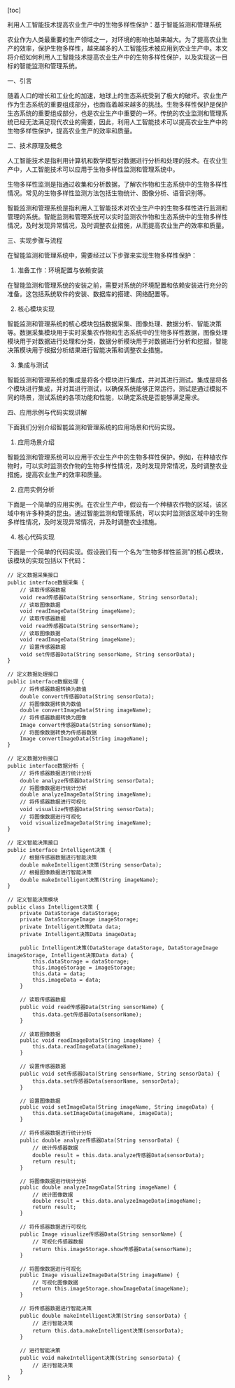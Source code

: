 
[toc]                    
                
                
利用人工智能技术提高农业生产中的生物多样性保护：基于智能监测和管理系统

农业作为人类最重要的生产领域之一，对环境的影响也越来越大。为了提高农业生产的效率，保护生物多样性，越来越多的人工智能技术被应用到农业生产中。本文将介绍如何利用人工智能技术提高农业生产中的生物多样性保护，以及实现这一目标的智能监测和管理系统。

一、引言

随着人口的增长和工业化的加速，地球上的生态系统受到了极大的破坏。农业生产作为生态系统的重要组成部分，也面临着越来越多的挑战。生物多样性保护是保护生态系统的重要组成部分，也是农业生产中重要的一环。传统的农业监测和管理系统已经无法满足现代农业的需要，因此，利用人工智能技术可以提高农业生产中的生物多样性保护，提高农业生产的效率和质量。

二、技术原理及概念

人工智能技术是指利用计算机和数学模型对数据进行分析和处理的技术。在农业生产中，人工智能技术可以应用于生物多样性监测和管理系统中。

生物多样性监测是指通过收集和分析数据，了解农作物和生态系统中的生物多样性情况。常见的生物多样性监测方法包括生物统计、图像分析、语音识别等。

智能监测和管理系统是指利用人工智能技术对农业生产中的生物多样性进行监测和管理的系统。智能监测和管理系统可以实时监测农作物和生态系统中的生物多样性情况，及时发现异常情况，及时调整农业措施，从而提高农业生产的效率和质量。

三、实现步骤与流程

在智能监测和管理系统中，需要经过以下步骤来实现生物多样性保护：

1. 准备工作：环境配置与依赖安装

在智能监测和管理系统的安装之前，需要对系统的环境配置和依赖安装进行充分的准备。这包括系统软件的安装、数据库的搭建、网络配置等。

2. 核心模块实现

智能监测和管理系统的核心模块包括数据采集、图像处理、数据分析、智能决策等。数据采集模块用于实时采集农作物和生态系统中的生物多样性数据，图像处理模块用于对数据进行处理和分类，数据分析模块用于对数据进行分析和挖掘，智能决策模块用于根据分析结果进行智能决策和调整农业措施。

3. 集成与测试

智能监测和管理系统的集成是将各个模块进行集成，并对其进行测试。集成是将各个模块进行集成，并对其进行测试，以确保系统能够正常运行。测试是通过模拟不同的场景，测试系统的各项功能和性能，以确定系统是否能够满足需求。

四、应用示例与代码实现讲解

下面我们分别介绍智能监测和管理系统的应用场景和代码实现。

1. 应用场景介绍

智能监测和管理系统可以应用于农业生产中的生物多样性保护。例如，在种植农作物时，可以实时监测农作物的生物多样性情况，及时发现异常情况，及时调整农业措施，提高农业生产的效率和质量。

2. 应用实例分析

下面是一个简单的应用实例。在农业生产中，假设有一个种植农作物的区域，该区域中有许多种类的昆虫。通过智能监测和管理系统，可以实时监测该区域中的生物多样性情况，及时发现异常情况，并及时调整农业措施。

4. 核心代码实现

下面是一个简单的代码实现。假设我们有一个名为“生物多样性监测”的核心模块，该模块的实现包括以下代码：

```
// 定义数据采集接口
public interface数据采集 {
    // 读取传感器数据
    void read传感器Data(String sensorName, String sensorData);
    // 读取图像数据
    void readImageData(String imageName);
    // 读取传感器数据
    void read传感器Data(String sensorName);
    // 读取图像数据
    void readImageData(String imageName);
    // 设置传感器数据
    void set传感器Data(String sensorName, String sensorData);
}

// 定义数据处理接口
public interface数据处理 {
    // 将传感器数据转换为数值
    double convert传感器Data(String sensorData);
    // 将图像数据转换为数值
    double convertImageData(String imageName);
    // 将传感器数据转换为图像
    Image convert传感器Data(String sensorName);
    // 将图像数据转换为传感器数据
    Image convertImageData(String imageName);
}

// 定义数据分析接口
public interface数据分析 {
    // 将传感器数据进行统计分析
    double analyze传感器Data(String sensorData);
    // 将图像数据进行统计分析
    double analyzeImageData(String imageName);
    // 将传感器数据进行可视化
    void visualize传感器Data(String sensorData);
    // 将图像数据进行可视化
    void visualizeImageData(String imageName);
}

// 定义智能决策接口
public interface Intelligent决策 {
    // 根据传感器数据进行智能决策
    double makeIntelligent决策(String sensorData);
    // 根据图像数据进行智能决策
    double makeIntelligent决策(String imageName);
}

// 定义智能决策模块
public class Intelligent决策 {
    private DataStorage dataStorage;
    private DataStorageImage imageStorage;
    private Intelligent决策Data data;
    private Intelligent决策Data imageData;

    public Intelligent决策(DataStorage dataStorage, DataStorageImage imageStorage, Intelligent决策Data data) {
        this.dataStorage = dataStorage;
        this.imageStorage = imageStorage;
        this.data = data;
        this.imageData = data;
    }

    // 读取传感器数据
    public void read传感器Data(String sensorName) {
        this.data.get传感器Data(sensorName);
    }

    // 读取图像数据
    public void readImageData(String imageName) {
        this.data.readImageData(imageName);
    }

    // 设置传感器数据
    public void set传感器Data(String sensorName, String sensorData) {
        this.data.set传感器Data(sensorName, sensorData);
    }

    // 设置图像数据
    public void setImageData(String imageName, String imageData) {
        this.data.setImageData(imageName, imageData);
    }

    // 将传感器数据进行统计分析
    public double analyze传感器Data(String sensorData) {
        // 统计传感器数据
        double result = this.data.analyze传感器Data(sensorData);
        return result;
    }

    // 将图像数据进行统计分析
    public double analyzeImageData(String imageName) {
        // 统计图像数据
        double result = this.data.analyzeImageData(imageName);
        return result;
    }

    // 将传感器数据进行可视化
    public Image visualize传感器Data(String sensorName) {
        // 可视化传感器数据
        return this.imageStorage.show传感器Data(sensorName);
    }

    // 将图像数据进行可视化
    public Image visualizeImageData(String imageName) {
        // 可视化图像数据
        return this.imageStorage.showImageData(imageName);
    }

    // 将传感器数据进行智能决策
    public double makeIntelligent决策(String sensorData) {
        // 进行智能决策
        return this.data.makeIntelligent决策(sensorData);
    }

    // 进行智能决策
    public void makeIntelligent决策(String sensorData) {
        // 进行智能决策
    }
}
```

